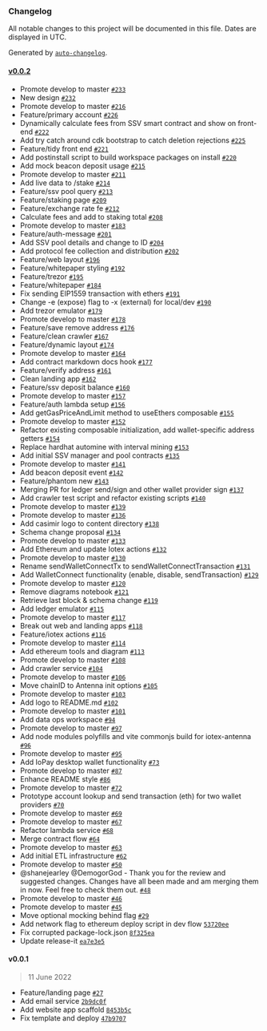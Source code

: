 ### Changelog

All notable changes to this project will be documented in this file. Dates are displayed in UTC.

Generated by [`auto-changelog`](https://github.com/CookPete/auto-changelog).

#### [v0.0.2](https://github.com/consensusnetworks/casimir/compare/v0.0.1...v0.0.2)

- Promote develop to master [`#233`](https://github.com/consensusnetworks/casimir/pull/233)
- New design [`#232`](https://github.com/consensusnetworks/casimir/pull/232)
- Promote develop to master [`#216`](https://github.com/consensusnetworks/casimir/pull/216)
- Feature/primary account [`#226`](https://github.com/consensusnetworks/casimir/pull/226)
- Dynamically calculate fees from SSV smart contract and show on front-end [`#222`](https://github.com/consensusnetworks/casimir/pull/222)
- Add try catch around cdk bootstrap to catch deletion rejections [`#225`](https://github.com/consensusnetworks/casimir/pull/225)
- Feature/tidy front end [`#221`](https://github.com/consensusnetworks/casimir/pull/221)
- Add postinstall script to build workspace packages on install [`#220`](https://github.com/consensusnetworks/casimir/pull/220)
- Add mock beacon deposit usage [`#215`](https://github.com/consensusnetworks/casimir/pull/215)
- Promote develop to master [`#211`](https://github.com/consensusnetworks/casimir/pull/211)
- Add live data to /stake [`#214`](https://github.com/consensusnetworks/casimir/pull/214)
- Feature/ssv pool query [`#213`](https://github.com/consensusnetworks/casimir/pull/213)
- Feature/staking page [`#209`](https://github.com/consensusnetworks/casimir/pull/209)
- Feature/exchange rate fe [`#212`](https://github.com/consensusnetworks/casimir/pull/212)
- Calculate fees and add to staking total [`#208`](https://github.com/consensusnetworks/casimir/pull/208)
- Promote develop to master [`#183`](https://github.com/consensusnetworks/casimir/pull/183)
- Feature/auth-message  [`#201`](https://github.com/consensusnetworks/casimir/pull/201)
- Add SSV pool details and change to ID [`#204`](https://github.com/consensusnetworks/casimir/pull/204)
- Add protocol fee collection and distribution [`#202`](https://github.com/consensusnetworks/casimir/pull/202)
- Feature/web layout [`#196`](https://github.com/consensusnetworks/casimir/pull/196)
- Feature/whitepaper styling [`#192`](https://github.com/consensusnetworks/casimir/pull/192)
- Feature/trezor [`#195`](https://github.com/consensusnetworks/casimir/pull/195)
- Feature/whitepaper [`#184`](https://github.com/consensusnetworks/casimir/pull/184)
- Fix sending EIP1559 transaction with ethers [`#191`](https://github.com/consensusnetworks/casimir/pull/191)
- Change -e (expose) flag to -x (external) for local/dev [`#190`](https://github.com/consensusnetworks/casimir/pull/190)
- Add trezor emulator [`#179`](https://github.com/consensusnetworks/casimir/pull/179)
- Promote develop to master [`#178`](https://github.com/consensusnetworks/casimir/pull/178)
- Feature/save remove address [`#176`](https://github.com/consensusnetworks/casimir/pull/176)
- Feature/clean crawler [`#167`](https://github.com/consensusnetworks/casimir/pull/167)
- Feature/dynamic layout [`#174`](https://github.com/consensusnetworks/casimir/pull/174)
- Promote develop to master [`#164`](https://github.com/consensusnetworks/casimir/pull/164)
- Add contract markdown docs hook [`#177`](https://github.com/consensusnetworks/casimir/pull/177)
- Feature/verify address [`#161`](https://github.com/consensusnetworks/casimir/pull/161)
- Clean landing app [`#162`](https://github.com/consensusnetworks/casimir/pull/162)
- Feature/ssv deposit balance [`#160`](https://github.com/consensusnetworks/casimir/pull/160)
- Promote develop to master [`#157`](https://github.com/consensusnetworks/casimir/pull/157)
- Feature/auth lambda setup [`#156`](https://github.com/consensusnetworks/casimir/pull/156)
- Add getGasPriceAndLimit method to useEthers composable [`#155`](https://github.com/consensusnetworks/casimir/pull/155)
- Promote develop to master [`#152`](https://github.com/consensusnetworks/casimir/pull/152)
- Refactor existing composable initialization, add wallet-specific address getters [`#154`](https://github.com/consensusnetworks/casimir/pull/154)
- Replace hardhat automine with interval mining [`#153`](https://github.com/consensusnetworks/casimir/pull/153)
- Add initial SSV manager and pool contracts [`#135`](https://github.com/consensusnetworks/casimir/pull/135)
- Promote develop to master [`#141`](https://github.com/consensusnetworks/casimir/pull/141)
- Add beacon deposit event  [`#142`](https://github.com/consensusnetworks/casimir/pull/142)
- Feature/phantom new [`#143`](https://github.com/consensusnetworks/casimir/pull/143)
- Merging PR for ledger send/sign and other wallet provider sign [`#137`](https://github.com/consensusnetworks/casimir/pull/137)
- Add crawler test script and refactor existing scripts [`#140`](https://github.com/consensusnetworks/casimir/pull/140)
- Promote develop to master [`#139`](https://github.com/consensusnetworks/casimir/pull/139)
- Promote develop to master [`#136`](https://github.com/consensusnetworks/casimir/pull/136)
- Add casimir logo to content directory [`#138`](https://github.com/consensusnetworks/casimir/pull/138)
- Schema change proposal [`#134`](https://github.com/consensusnetworks/casimir/pull/134)
- Promote develop to master [`#133`](https://github.com/consensusnetworks/casimir/pull/133)
- Add Ethereum and update Iotex actions [`#132`](https://github.com/consensusnetworks/casimir/pull/132)
- Promote develop to master [`#130`](https://github.com/consensusnetworks/casimir/pull/130)
- Rename sendWalletConnectTx to sendWalletConnectTransaction [`#131`](https://github.com/consensusnetworks/casimir/pull/131)
- Add WalletConnect functionality (enable, disable, sendTransaction) [`#129`](https://github.com/consensusnetworks/casimir/pull/129)
- Promote develop to master [`#120`](https://github.com/consensusnetworks/casimir/pull/120)
- Remove diagrams notebook [`#121`](https://github.com/consensusnetworks/casimir/pull/121)
- Retrieve last block & schema change [`#119`](https://github.com/consensusnetworks/casimir/pull/119)
- Add ledger emulator [`#115`](https://github.com/consensusnetworks/casimir/pull/115)
- Promote develop to master [`#117`](https://github.com/consensusnetworks/casimir/pull/117)
- Break out web and landing apps [`#118`](https://github.com/consensusnetworks/casimir/pull/118)
- Feature/iotex actions [`#116`](https://github.com/consensusnetworks/casimir/pull/116)
- Promote develop to master [`#114`](https://github.com/consensusnetworks/casimir/pull/114)
- Add ethereum tools and diagram [`#113`](https://github.com/consensusnetworks/casimir/pull/113)
- Promote develop to master [`#108`](https://github.com/consensusnetworks/casimir/pull/108)
- Add crawler service [`#104`](https://github.com/consensusnetworks/casimir/pull/104)
- Promote develop to master [`#106`](https://github.com/consensusnetworks/casimir/pull/106)
- Move chainID to Antenna init options [`#105`](https://github.com/consensusnetworks/casimir/pull/105)
- Promote develop to master [`#103`](https://github.com/consensusnetworks/casimir/pull/103)
- Add logo to README.md [`#102`](https://github.com/consensusnetworks/casimir/pull/102)
- Promote develop to master [`#101`](https://github.com/consensusnetworks/casimir/pull/101)
- Add data ops workspace [`#94`](https://github.com/consensusnetworks/casimir/pull/94)
- Promote develop to master [`#97`](https://github.com/consensusnetworks/casimir/pull/97)
- Add node modules polyfills and vite commonjs build for iotex-antenna [`#96`](https://github.com/consensusnetworks/casimir/pull/96)
- Promote develop to master [`#95`](https://github.com/consensusnetworks/casimir/pull/95)
- Add IoPay desktop wallet functionality [`#73`](https://github.com/consensusnetworks/casimir/pull/73)
- Promote develop to master [`#87`](https://github.com/consensusnetworks/casimir/pull/87)
- Enhance README style [`#86`](https://github.com/consensusnetworks/casimir/pull/86)
- Promote develop to master [`#72`](https://github.com/consensusnetworks/casimir/pull/72)
- Prototype account lookup and send transaction (eth) for two wallet providers [`#70`](https://github.com/consensusnetworks/casimir/pull/70)
- Promote develop to master [`#69`](https://github.com/consensusnetworks/casimir/pull/69)
- Promote develop to master [`#67`](https://github.com/consensusnetworks/casimir/pull/67)
- Refactor lambda service [`#68`](https://github.com/consensusnetworks/casimir/pull/68)
- Merge contract flow [`#64`](https://github.com/consensusnetworks/casimir/pull/64)
- Promote develop to master [`#63`](https://github.com/consensusnetworks/casimir/pull/63)
- Add initial ETL infrastructure [`#62`](https://github.com/consensusnetworks/casimir/pull/62)
- Promote develop to master [`#50`](https://github.com/consensusnetworks/casimir/pull/50)
- @shanejearley @DemogorGod - Thank you for the review and suggested changes. Changes have all been made and am merging them in now. Feel free to check them out. [`#48`](https://github.com/consensusnetworks/casimir/pull/48)
- Promote develop to master [`#46`](https://github.com/consensusnetworks/casimir/pull/46)
- Promote develop to master [`#45`](https://github.com/consensusnetworks/casimir/pull/45)
- Move optional mocking behind flag [`#29`](https://github.com/consensusnetworks/casimir/pull/29)
- Add network flag to ethereum deploy script in dev flow [`53720ee`](https://github.com/consensusnetworks/casimir/commit/53720ee31e1ed15d9afc0645244b92c6cb31a514)
- Fix corrupted package-lock.json [`8f325ea`](https://github.com/consensusnetworks/casimir/commit/8f325ea05a08b8ef1304f52bdddc213dbb02829d)
- Update release-it [`ea7e3e5`](https://github.com/consensusnetworks/casimir/commit/ea7e3e56019cd15769c49a69d5456586c9d1be9c)

#### v0.0.1

> 11 June 2022

- Feature/landing page [`#27`](https://github.com/consensusnetworks/casimir/pull/27)
- Add email service [`2b9dc0f`](https://github.com/consensusnetworks/casimir/commit/2b9dc0f8b3be01853c71bd02ba202655d255f6c2)
- Add website app scaffold [`8453b5c`](https://github.com/consensusnetworks/casimir/commit/8453b5ca55e34e1c382e1a7d0ae5e6654c851f61)
- Fix template and deploy [`47b9707`](https://github.com/consensusnetworks/casimir/commit/47b97075b6601ea812b0ffc57957e51e8bf1b793)
